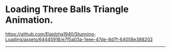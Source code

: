 Loading Three Balls Triangle Animation.
=======================================

https://github.com/Elaidzha1940/Stunning-Loading/assets/64445918/e7f5a03a-1eee-47de-8d7f-64058e388202

------
